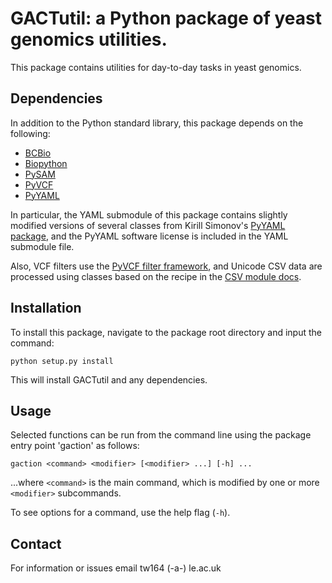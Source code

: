 # GACTutil: a Python package of yeast genomics utilities.

This package contains utilities for day-to-day tasks in yeast genomics.

## Dependencies 

In addition to the Python standard library, this package depends on the following:

- [BCBio](https://github.com/chapmanb/bcbb)
- [Biopython](http://biopython.org/)
- [PySAM](https://github.com/pysam-developers/pysam)
- [PyVCF](https://github.com/jamescasbon/PyVCF)
- [PyYAML](http://pyyaml.org/)

In particular, the YAML submodule of this package contains slightly modified versions of several classes from Kirill Simonov's [PyYAML package](http://pyyaml.org), and the PyYAML software license is included in the YAML submodule file.

Also, VCF filters use the [PyVCF filter framework](https://pyvcf.readthedocs.io/en/latest/FILTERS.html), and Unicode CSV data are processed using classes based on the recipe in the [CSV module docs](https://docs.python.org/2/library/csv.html).

## Installation 

To install this package, navigate to the package root directory and input the command:

```
python setup.py install
```

This will install GACTutil and any dependencies.

## Usage 

Selected functions can be run from the command line using the package entry 
point 'gaction' as follows:

```
gaction <command> <modifier> [<modifier> ...] [-h] ...
```

...where `<command>` is the main command, which is modified by one or more `<modifier>` subcommands.

To see options for a command, use the help flag (`-h`).

## Contact

For information or issues email tw164 (-a-) le.ac.uk
